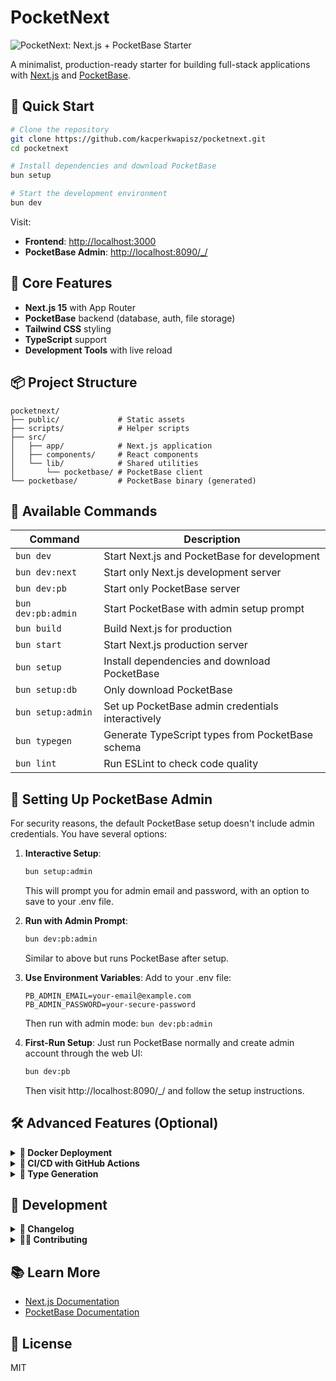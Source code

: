 # PocketNext

![PocketNext: Next.js + PocketBase Starter](https://img.shields.io/badge/PocketNext-Starter-blue)

A minimalist, production-ready starter for building full-stack applications with [Next.js](https://nextjs.org) and [PocketBase](https://pocketbase.io).

## 🚀 Quick Start

```bash
# Clone the repository
git clone https://github.com/kacperkwapisz/pocketnext.git
cd pocketnext

# Install dependencies and download PocketBase
bun setup

# Start the development environment
bun dev
```

Visit:
- **Frontend**: [http://localhost:3000](http://localhost:3000)
- **PocketBase Admin**: [http://localhost:8090/_/](http://localhost:8090/_/)

## 🧰 Core Features

- **Next.js 15** with App Router
- **PocketBase** backend (database, auth, file storage)
- **Tailwind CSS** styling
- **TypeScript** support
- **Development Tools** with live reload

## 📦 Project Structure

```
pocketnext/
├── public/             # Static assets
├── scripts/            # Helper scripts
├── src/
│   ├── app/            # Next.js application
│   ├── components/     # React components
│   └── lib/            # Shared utilities
│       └── pocketbase/ # PocketBase client
└── pocketbase/         # PocketBase binary (generated)
```

## 🔧 Available Commands

| Command | Description |
|---------|-------------|
| `bun dev` | Start Next.js and PocketBase for development |
| `bun dev:next` | Start only Next.js development server |
| `bun dev:pb` | Start only PocketBase server |
| `bun dev:pb:admin` | Start PocketBase with admin setup prompt |
| `bun build` | Build Next.js for production |
| `bun start` | Start Next.js production server |
| `bun setup` | Install dependencies and download PocketBase |
| `bun setup:db` | Only download PocketBase |
| `bun setup:admin` | Set up PocketBase admin credentials interactively |
| `bun typegen` | Generate TypeScript types from PocketBase schema |
| `bun lint` | Run ESLint to check code quality |

## 🔐 Setting Up PocketBase Admin

For security reasons, the default PocketBase setup doesn't include admin credentials. You have several options:

1. **Interactive Setup**:
   ```bash
   bun setup:admin
   ```
   This will prompt you for admin email and password, with an option to save to your .env file.

2. **Run with Admin Prompt**:
   ```bash
   bun dev:pb:admin
   ```
   Similar to above but runs PocketBase after setup.

3. **Use Environment Variables**:
   Add to your .env file:
   ```
   PB_ADMIN_EMAIL=your-email@example.com
   PB_ADMIN_PASSWORD=your-secure-password
   ```
   Then run with admin mode: `bun dev:pb:admin`

4. **First-Run Setup**:
   Just run PocketBase normally and create admin account through the web UI:
   ```bash
   bun dev:pb
   ```
   Then visit http://localhost:8090/_/ and follow the setup instructions.

## 🛠 Advanced Features (Optional)

<details>
<summary><b>🐳 Docker Deployment</b></summary>

This project includes a production-ready Docker setup for deployment.

```bash
# Copy the example environment file
cp .env.example .env

# Build and start containers
docker-compose up -d
```

The Docker setup provides:
- Separate containers for Next.js and PocketBase
- Health checks for reliability
- Volume mounting for persistent data
- Environment variable configuration
</details>

<details>
<summary><b>🚢 CI/CD with GitHub Actions</b></summary>

Pre-configured GitHub workflows for continuous integration and deployment:

- **CI Workflow**: Builds and tests your application
- **Deployment to Coolify**: Automatically deploys to [Coolify](https://coolify.io/) hosting

To enable Coolify deployment:
1. Add `COOLIFY_WEBHOOK` and `COOLIFY_TOKEN` secrets to your GitHub repository
2. Use the `docker-compose.coolify.yml` in your Coolify configuration
</details>

<details>
<summary><b>🧪 Type Generation</b></summary>

Generate TypeScript types from your PocketBase schema:

```bash
bun typegen
```

This creates types in `src/lib/pocketbase/types.ts` for type-safe database operations.
</details>

## 📝 Development

<details>
<summary><b>📜 Changelog</b></summary>

See the [CHANGELOG.md](CHANGELOG.md) for a detailed list of changes in each version.
</details>

<details>
<summary><b>🧑‍💻 Contributing</b></summary>

Contributions are welcome! Please feel free to submit a Pull Request.
</details>

## 📚 Learn More

- [Next.js Documentation](https://nextjs.org/docs)
- [PocketBase Documentation](https://pocketbase.io/docs/)

## 📄 License

MIT
